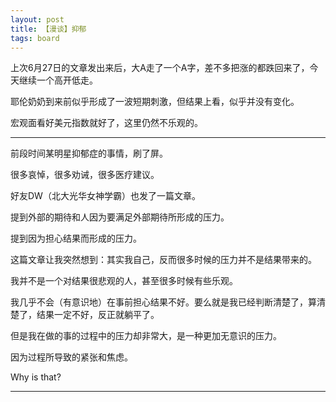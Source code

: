 ```yaml
---
layout: post
title: 【漫谈】抑郁
tags: board
---
```


上次6月27日的文章发出来后，大A走了一个A字，差不多把涨的都跌回来了，今天继续一个高开低走。

耶伦奶奶到来前似乎形成了一波短期刺激，但结果上看，似乎并没有变化。

宏观面看好美元指数就好了，这里仍然不乐观的。

---

前段时间某明星抑郁症的事情，刷了屏。

很多哀悼，很多劝诫，很多医疗建议。

好友DW（北大光华女神学霸）也发了一篇文章。

提到外部的期待和人因为要满足外部期待所形成的压力。

提到因为担心结果而形成的压力。

这篇文章让我突然想到：其实我自己，反而很多时候的压力并不是结果带来的。

我并不是一个对结果很悲观的人，甚至很多时候有些乐观。

我几乎不会（有意识地）在事前担心结果不好。要么就是我已经判断清楚了，算清楚了，结果一定不好，反正就躺平了。

但是我在做的事的过程中的压力却非常大，是一种更加无意识的压力。

因为过程所导致的紧张和焦虑。

Why is that?

---